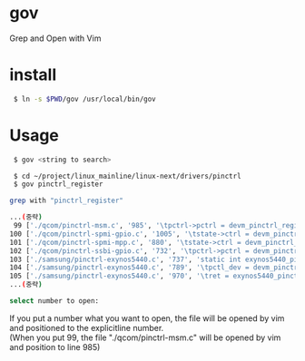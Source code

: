 # gov
Grep and Open with Vim

# install

```sh
 $ ln -s $PWD/gov /usr/local/bin/gov
```

# Usage

```sh
 $ gov <string to search>
```

```sh
 $ cd ~/project/linux_mainline/linux-next/drivers/pinctrl
 $ gov pinctrl_register

grep with "pinctrl_register"

...(중략)
 99 ['./qcom/pinctrl-msm.c', '985', '\tpctrl->pctrl = devm_pinctrl_register(&pdev->dev, &msm_pinctrl_desc,\n']
100 ['./qcom/pinctrl-spmi-gpio.c', '1005', '\tstate->ctrl = devm_pinctrl_register(dev, pctrldesc, state);\n']
101 ['./qcom/pinctrl-spmi-mpp.c', '880', '\tstate->ctrl = devm_pinctrl_register(dev, pctrldesc, state);\n']
102 ['./qcom/pinctrl-ssbi-gpio.c', '732', '\tpctrl->pctrl = devm_pinctrl_register(&pdev->dev, &pctrl->desc, pctrl);\n']
103 ['./samsung/pinctrl-exynos5440.c', '737', 'static int exynos5440_pinctrl_register(struct platform_device *pdev,\n']
104 ['./samsung/pinctrl-exynos5440.c', '789', '\tpctl_dev = devm_pinctrl_register(&pdev->dev, ctrldesc, priv);\n']
105 ['./samsung/pinctrl-exynos5440.c', '970', '\tret = exynos5440_pinctrl_register(pdev, priv);\n']
...(중략)

select number to open:

```

If you put a number what you want to open, the file will be opened by vim and positioned to the explicitline number.  
(When you put 99, the file "./qcom/pinctrl-msm.c" will be opened by vim and position to line 985)
